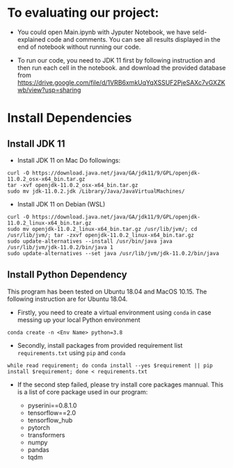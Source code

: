 # To evaluating our project:

* You could open Main.ipynb with Jyputer Notebook, we have seld-explained code and comments. You can see all results displayed in the end of notebook without running our code.

* To run our code, you need to JDK 11 first by following instruction and then run each cell in the notebook.
and download the provided database from https://drive.google.com/file/d/1VRB6xmkUqYqXSSUF2PjeSAXc7vGXZKwb/view?usp=sharing

# Install Dependencies

## Install JDK 11

* Install JDK 11 on Mac
Do followings:

```shell
curl -O https://download.java.net/java/GA/jdk11/9/GPL/openjdk-11.0.2_osx-x64_bin.tar.gz
tar -xvf openjdk-11.0.2_osx-x64_bin.tar.gz
sudo mv jdk-11.0.2.jdk /Library/Java/JavaVirtualMachines/
```

* Install JDK 11 on Debian (WSL)

```shell
curl -O https://download.java.net/java/GA/jdk11/9/GPL/openjdk-11.0.2_linux-x64_bin.tar.gz
sudo mv openjdk-11.0.2_linux-x64_bin.tar.gz /usr/lib/jvm/; cd /usr/lib/jvm/; tar -zxvf openjdk-11.0.2_linux-x64_bin.tar.gz
sudo update-alternatives --install /usr/bin/java java /usr/lib/jvm/jdk-11.0.2/bin/java 1
sudo update-alternatives --set java /usr/lib/jvm/jdk-11.0.2/bin/java
```

## Install Python Dependency

This program has been tested on Ubuntu 18.04 and MacOS 10.15. The following instruction are for Ubuntu 18.04.

* Firstly, you need to create a virtual environment using ```conda``` in case messing up your local Python environment

```shell
conda create -n <Env Name> python=3.8
```

* Secondly, install packages from provided requirement list ```requirements.txt``` using ```pip``` and ```conda```

```shell
while read requirement; do conda install --yes $requirement || pip install $requirement; done < requirements.txt
```

* If the second step failed, please try install core packages mannual. This is a list of core package used in our program:

  * pyserini==0.8.1.0
  * tensorflow==2.0
  * tensorflow_hub
  * pytorch
  * transformers
  * numpy
  * pandas 
  * tqdm
